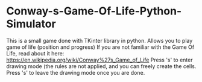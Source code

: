 # Conway-s-Game-Of-Life-Python-Simulator
This is a small game done with TKinter library in python. Allows you to play game of life (position and progress)
If you are not familiar with the Game Of Life, read about it here: https://en.wikipedia.org/wiki/Conway%27s_Game_of_Life
Press 's' to enter drawing mode (the rules are not applied, and you can freely create the cells.
Press 's' to leave the drawing mode once you are done.
